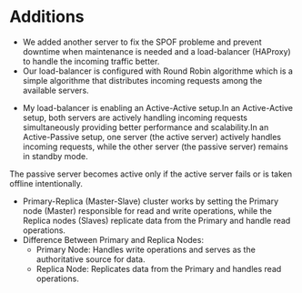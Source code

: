 # Additions
- We added another server to fix the SPOF probleme and prevent downtime when maintenance is needed and a load-balancer (HAProxy) to handle the incoming traffic better.
- Our load-balancer is configured with Round Robin algorithme which is a simple algorithme that distributes incoming requests among the available servers.
- <p>My load-balancer is enabling an Active-Active setup.In an Active-Active setup, both servers are actively handling incoming requests simultaneously providing better performance and scalability.In an Active-Passive setup, one server (the active server) actively handles incoming requests, while the other server (the passive server) remains in standby mode.
The passive server becomes active only if the active server fails or is taken offline intentionally.</p>
- Primary-Replica (Master-Slave) cluster works by setting the Primary node (Master) responsible for read and write operations, while the Replica nodes (Slaves) replicate data from the Primary and handle read operations.
- Difference Between Primary and Replica Nodes:
  - Primary Node: Handles write operations and serves as the authoritative source for data.
  - Replica Node: Replicates data from the Primary and handles read operations.
